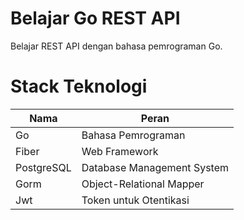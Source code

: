 # Belajar Go REST API
Belajar REST API dengan bahasa pemrograman Go.

# Stack Teknologi
Nama | Peran
-|-
Go | Bahasa Pemrograman
Fiber | Web Framework
PostgreSQL | Database Management System
Gorm | Object-Relational Mapper
Jwt | Token untuk Otentikasi

